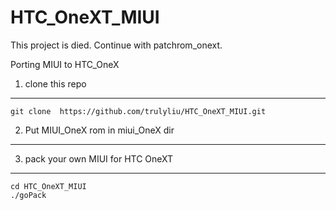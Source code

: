 HTC_OneXT_MIUI
=================

This project is died. Continue with patchrom_onext.

Porting MIUI to HTC_OneX


1. clone this repo
---------------
    git clone  https://github.com/trulyliu/HTC_OneXT_MIUI.git

2. Put MIUI_OneX rom in miui_OneX dir
---------------

3. pack your own MIUI for HTC OneXT
---------------
    cd HTC_OneXT_MIUI
    ./goPack

